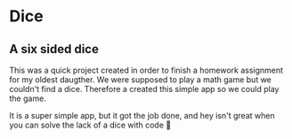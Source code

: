 # Dice

## A six sided dice

This was a quick project created in order to finish a homework assignment for my oldest daugther. 
We were supposed to play a math game but we couldn't find a dice. Therefore a created this simple 
app so we could play the game. 


It is a super simple app, but it got the job done, and hey isn't great when you can solve the lack of
a dice with code 🚀
